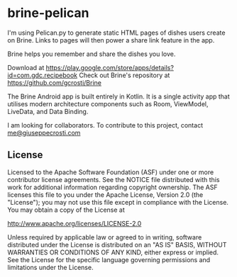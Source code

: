 # brine-pelican

I'm using Pelican.py to generate static HTML pages of dishes users create on Brine. Links to pages will then power a share link feature in the app.

Brine helps you remember and share the dishes you love.

Download at https://play.google.com/store/apps/details?id=com.gdc.recipebook
Check out Brine's repository at https://github.com/gcrosti/Brine

The Brine Android app is built entirely in Kotlin. It is a single activity app that utilises modern architecture components such as Room, ViewModel, LiveData, and Data Binding.

I am looking for collaborators. To contribute to this project, contact me@giuseppecrosti.com



License
-------

Licensed to the Apache Software Foundation (ASF) under one or more contributor
license agreements.  See the NOTICE file distributed with this work for
additional information regarding copyright ownership.  The ASF licenses this
file to you under the Apache License, Version 2.0 (the "License"); you may not
use this file except in compliance with the License.  You may obtain a copy of
the License at

  http://www.apache.org/licenses/LICENSE-2.0

Unless required by applicable law or agreed to in writing, software
distributed under the License is distributed on an "AS IS" BASIS, WITHOUT
WARRANTIES OR CONDITIONS OF ANY KIND, either express or implied.  See the
License for the specific language governing permissions and limitations under
the License.

